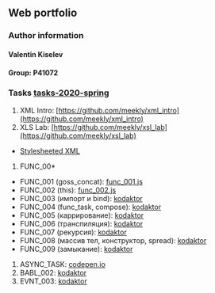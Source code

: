 ## Web portfolio

### Author information

<h4 id="author" title="GossJS">Valentin Kiselev</h4>

#### Group: P41072

### Tasks [tasks-2020-spring](https://github.com/GossJS/ifmo-2019/tree/tasks-2020-spring#%D0%B7%D0%B0%D0%B4%D0%B0%D0%BD%D0%B8%D1%8F)

1. XML Intro: [https://github.com/meekly/xml_intro](https://github.com/meekly/xml_intro)
1. XLS Lab: [https://github.com/meekly/xsl_lab](https://github.com/meekly/xsl_lab)
  - [Stylesheeted XML](dist/doc.xml)
1. FUNC_00*
  - FUNC_001 (goss_concat): [func_001.js](https://github.com/meekly/func_00/blob/master/func_001.js)
  - FUNC_002 (this): [func_002.js](https://github.com/meekly/func_00/blob/master/func_002.js)
  - FUNC_003 (импорт и bind): [kodaktor](https://kodaktor.ru/func_56992)
  - FUNC_004 (func_task, compose): [kodaktor](https://kodaktor.ru/func_e9500)
  - FUNC_005 (каррирование): [kodaktor](https://kodaktor.ru/func_117e9)
  - FUNC_006 (транспиляция): [kodaktor](https://kodaktor.ru/func_83ac0)
  - FUNC_007 (рекурсия): [kodaktor](https://kodaktor.ru/func_86615)
  - FUNC_008 (массив тел, конструктор, spread): [kodaktor](https://kodaktor.ru/func_29dd0)
  - FUNC_009 (замыкание): [kodaktor](https://kodaktor.ru/func_e95ed)
1. ASYNC_TASK: [codepen.io](https://codepen.io/mrexox/pen/GRJXRXa)
1. BABL_002: [kodaktor](https://kodaktor.ru/?!=bind02032018_66f1d)
1. EVNT_003: [kodaktor](https://kodaktor.ru/custom_cc15c)

